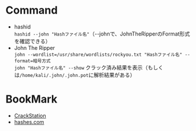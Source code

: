 # Command
- hashid  
  `hashid --john "Hashファイル名"`（--johnで、JohnTheRipperのFormat形式を確認できる）
- John The Ripper  
  `john --wordlist=/usr/share/wordlists/rockyou.txt "Hashファイル名" --format=暗号方式`  
  `john "Hashファイル名" --show` クラック済み結果を表示（もしくは`/home/kali/.john/.john.pot`に解析結果がある）
# BookMark
- [CrackStation](https://crackstation.net/)
- [hashes.com](https://hashes.com/en/decrypt/hash)

